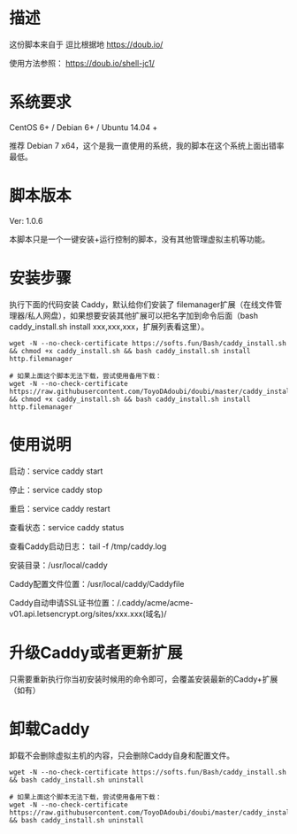 描述
====
这份脚本来自于 逗比根据地 https://doub.io/

使用方法参照： https://doub.io/shell-jc1/

系统要求
========
CentOS 6+ / Debian 6+ / Ubuntu 14.04 +

推荐 Debian 7 x64，这个是我一直使用的系统，我的脚本在这个系统上面出错率最低。


脚本版本
========
Ver: 1.0.6

本脚本只是一个一键安装+运行控制的脚本，没有其他管理虚拟主机等功能。


安装步骤
========
执行下面的代码安装 Caddy，默认给你们安装了 filemanager扩展（在线文件管理器/私人网盘），如果想要安装其他扩展可以把名字加到命令后面（bash caddy_install.sh install xxx,xxx,xxx，扩展列表看这里）。

```
wget -N --no-check-certificate https://softs.fun/Bash/caddy_install.sh && chmod +x caddy_install.sh && bash caddy_install.sh install http.filemanager
 
# 如果上面这个脚本无法下载，尝试使用备用下载：
wget -N --no-check-certificate https://raw.githubusercontent.com/ToyoDAdoubi/doubi/master/caddy_install.sh && chmod +x caddy_install.sh && bash caddy_install.sh install http.filemanager
```


使用说明
========
启动：service caddy start

停止：service caddy stop

重启：service caddy restart

查看状态：service caddy status

查看Caddy启动日志： tail -f /tmp/caddy.log

安装目录：/usr/local/caddy

Caddy配置文件位置：/usr/local/caddy/Caddyfile

Caddy自动申请SSL证书位置：/.caddy/acme/acme-v01.api.letsencrypt.org/sites/xxx.xxx(域名)/


升级Caddy或者更新扩展
=====================
只需要重新执行你当初安装时候用的命令即可，会覆盖安装最新的Caddy+扩展（如有）


卸载Caddy
=========
卸载不会删除虚拟主机的内容，只会删除Caddy自身和配置文件。

```
wget -N --no-check-certificate https://softs.fun/Bash/caddy_install.sh && bash caddy_install.sh uninstall

# 如果上面这个脚本无法下载，尝试使用备用下载：
wget -N --no-check-certificate https://raw.githubusercontent.com/ToyoDAdoubi/doubi/master/caddy_install.sh && bash caddy_install.sh uninstall
```
